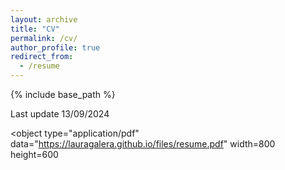 ```yaml
---
layout: archive
title: "CV"
permalink: /cv/
author_profile: true
redirect_from:
  - /resume
---
```


{% include base_path %}

Last update 13/09/2024

<object
  type="application/pdf"
  data="https://lauragalera.github.io/files/resume.pdf"
  width=800
  height=600
>
</object>